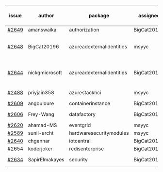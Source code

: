 | issue | author | package | assignee | bot advice | created date of issue | target release date | date from target |
| ------ | ------ | ------ | ------ | ------ | ------ | ------ | :-----: |
| [#2649](https://github.com/Azure/sdk-release-request/issues/2649) | amanswaika | authorization | BigCat20196 |   | 04-01 | 04-11 |   |
| [#2648](https://github.com/Azure/sdk-release-request/issues/2648) | BigCat20196 | azureadexternalidentities | msyyc | duplicated issue  <br>auto reply failed!  <br> | 04-01 | 04-18 |   |
| [#2644](https://github.com/Azure/sdk-release-request/issues/2644) | nickgmicrosoft | azureadexternalidentities | BigCat20196 | duplicated issue  <br>  release date < 2 ! <br> | 03-31 | 04-04 | -2 |
| [#2488](https://github.com/Azure/sdk-release-request/issues/2488) | priyjain358 | azurestackhci | msyyc |   release date < 2 ! <br> | 02-25 | 04-07 | 0 |
| [#2609](https://github.com/Azure/sdk-release-request/issues/2609) | angouloure | containerinstance | BigCat20196 |   | 03-24 | 04-14 |   |
| [#2606](https://github.com/Azure/sdk-release-request/issues/2606) | Frey-Wang | datafactory | BigCat20196 |   release date < 2 ! <br> | 03-24 | 04-04 | -2 |
| [#2620](https://github.com/Azure/sdk-release-request/issues/2620) | ahamad-MS | eventgrid | msyyc |   | 03-26 | 03-29 |   |
| [#2589](https://github.com/Azure/sdk-release-request/issues/2589) | sunil-archt | hardwaresecuritymodules | msyyc |   | 03-21 | 05-02 |   |
| [#2640](https://github.com/Azure/sdk-release-request/issues/2640) | chgennar | iotcentral | BigCat20196 |   | 03-30 | 04-13 |   |
| [#2654](https://github.com/Azure/sdk-release-request/issues/2654) | koderjoker | redisenterprise | BigCat20196 |   | 04-04 | 04-18 |   |
| [#2634](https://github.com/Azure/sdk-release-request/issues/2634) | SapirElmakayes | security | BigCat20196 | new comment.  <br> | 03-28 | 03-30 |   |
